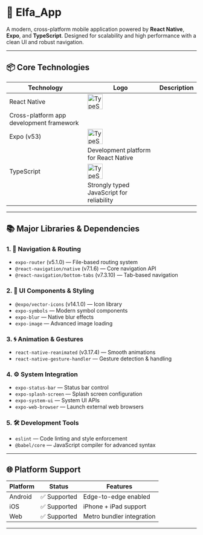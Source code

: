 # 🚀 Elfa_App

A modern, cross-platform mobile application powered by **React Native**, **Expo**, and **TypeScript**. Designed for scalability and high performance with a clean UI and robust navigation.

---

## 📦 Core Technologies

| Technology        | Logo                                             | Description                                 |
|------------------|--------------------------------------------------|---------------------------------------------|
| React Native      | <img src="./assets/logos/typescript.svg" alt="TypeScript" width="40" height="40">
 | Cross-platform app development framework    |
| Expo (v53)        | <img src="./assets/logos/typescript.svg" alt="TypeScript" width="40" height="40">
                | Development platform for React Native       |
| TypeScript        | <img src="./assets/logos/typescript.svg" alt="TypeScript" width="40" height="40">
    | Strongly typed JavaScript for reliability   |

---

## 📚 Major Libraries & Dependencies

### 1. 🔀 Navigation & Routing
- `expo-router` (v5.1.0) — File-based routing system
- `@react-navigation/native` (v7.1.6) — Core navigation API
- `@react-navigation/bottom-tabs` (v7.3.10) — Tab-based navigation

### 2. 🎨 UI Components & Styling
- `@expo/vector-icons` (v14.1.0) — Icon library
- `expo-symbols` — Modern symbol components
- `expo-blur` — Native blur effects
- `expo-image` — Advanced image loading

### 3. 🌀 Animation & Gestures
- `react-native-reanimated` (v3.17.4) — Smooth animations
- `react-native-gesture-handler` — Gesture detection & handling

### 4. ⚙️ System Integration
- `expo-status-bar` — Status bar control
- `expo-splash-screen` — Splash screen configuration
- `expo-system-ui` — System UI APIs
- `expo-web-browser` — Launch external web browsers

### 5. 🛠️ Development Tools
- `eslint` — Code linting and style enforcement
- `@babel/core` — JavaScript compiler for advanced syntax

---

## 🌐 Platform Support

| Platform | Status           | Features                 |
|----------|------------------|--------------------------|
| Android  | ✅ Supported      | Edge-to-edge enabled     |
| iOS      | ✅ Supported      | iPhone + iPad support    |
| Web      | ✅ Supported      | Metro bundler integration|

---
